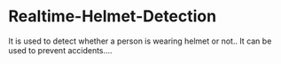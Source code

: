 # Realtime-Helmet-Detection
It is used to detect whether a person is wearing helmet or not.. It can be used to prevent accidents....
